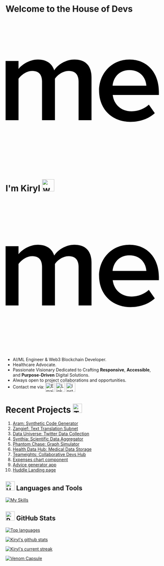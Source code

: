 # Welcome to the **House of Devs** <svg role="img" viewBox="0 0 24 24" xmlns="http://www.w3.org/2000/svg"><title>About.me</title><path d="M11.427 16.615v-6.042c0-.997-.444-1.669-1.541-1.669-.906 0-1.754.614-2.159 1.228v6.483H5.704v-6.042c0-.997-.423-1.669-1.523-1.669-.905 0-1.734.633-2.158 1.228v6.483H0V7.351h2.023v1.247C2.428 8.04 3.642 7.12 5.068 7.12c1.386 0 2.235.69 2.543 1.688.52-.825 1.754-1.688 3.16-1.688 1.697 0 2.68.92 2.68 2.8v6.694h-2.024zM24 12.163c0-2.925-1.788-5.042-4.604-5.042-2.777 0-4.759 2.174-4.759 4.869 0 2.945 2.079 4.888 4.913 4.89 1.476 0 2.855-.482 3.807-1.368l-.932-1.328c-.68.673-1.747 1.04-2.68 1.04-1.768 0-2.815-1.174-2.971-2.56H24v-.5zm-7.245-.943c.077-1.116.893-2.444 2.622-2.444 1.845 0 2.602 1.347 2.66 2.444h-5.282z"/></svg> 
# I'm Kiryl  <img src="https://user-images.githubusercontent.com/72663882/171687151-bb31c996-c9d2-49c8-b593-734946893b23.gif" alt="waving hand gif" aria-hidden="true" width="40" />

<svg role="img" viewBox="0 0 24 24" xmlns="http://www.w3.org/2000/svg"><title>About.me</title><path d="M11.427 16.615v-6.042c0-.997-.444-1.669-1.541-1.669-.906 0-1.754.614-2.159 1.228v6.483H5.704v-6.042c0-.997-.423-1.669-1.523-1.669-.905 0-1.734.633-2.158 1.228v6.483H0V7.351h2.023v1.247C2.428 8.04 3.642 7.12 5.068 7.12c1.386 0 2.235.69 2.543 1.688.52-.825 1.754-1.688 3.16-1.688 1.697 0 2.68.92 2.68 2.8v6.694h-2.024zM24 12.163c0-2.925-1.788-5.042-4.604-5.042-2.777 0-4.759 2.174-4.759 4.869 0 2.945 2.079 4.888 4.913 4.89 1.476 0 2.855-.482 3.807-1.368l-.932-1.328c-.68.673-1.747 1.04-2.68 1.04-1.768 0-2.815-1.174-2.971-2.56H24v-.5zm-7.245-.943c.077-1.116.893-2.444 2.622-2.444 1.845 0 2.602 1.347 2.66 2.444h-5.282z"/></svg>
- AI/ML Engineer & Web3 Blockchain Developer.    
- Healthcare Advocate.    
- Passionate Visionary Dedicated to Crafting **Responsive**, **Accessible**, and **Purpose-Driven** Digital Solutions.  
- Always open to project collaborations and opportunities.
- Contact me via: </a><a href="mailto:kirylbaravikou@gmail.com" title="Email">
    <img 
        alt="Email" 
        src="https://img.shields.io/badge/Gmail-D14836?style=for-the-badge&logo=gmail&logoColor=white" 
        height="30" 
        align="center"
    /></a> <a href="https://www.linkedin.com/in/wondamonsta/">
    <img  
        alt="LinkedIn" 
        title="LinkedIn" 
        src="https://img.shields.io/static/v1?message=LinkedIn&logo=linkedin&label=&color=0077B5&logoColor=white&labelColor=&style=for-the-badge" 
        height="30" 
        align="center" 
    /></a> <a href="https://www.instagram.com/wondamonsta/">
    <img 
        alt="Instagram" 
        title="Instagram" 
        src="https://img.shields.io/static/v1?message=Instagram&logo=instagram&label=&color=E1306C&logoColor=white&labelColor=&style=for-the-badge" 
        height="30" 
        align="center" 
    />
</a>

# Recent Projects <img src="https://raw.githubusercontent.com/Tarikul-Islam-Anik/Animated-Fluent-Emojis/master/Emojis/People/Technologist.png" alt="Technologist" width="30" height="30" /> 

 1. [Aram: Synthetic Code Generator ](https://github.com/ashikshafi08/nom)
 2. [Zangief: Text Translation Subnet](https://github.com/Wondamonstaa/zangief-1)
 3. [Data Universe: Twitter Data Collection](https://github.com/Wondamonstaa/Data-Universe)
 4. [Synthia: Scientific Data Aggregator](https://github.com/Wondamonstaa/Synthia)
 5. [Phantom Chase: Graph Simulator](https://github.com/Wondamonstaa/PhantomChase)
 6. [Health Data Hub: Medical Data Storage](https://github.com/Wondamonstaa/HealthDataHub)
 7. [Teameights: Collaborative Devs Hub](https://github.com/Wondamonstaa/Teameights)
 8. [Expenses chart component](https://johnmwendwa.github.io/expenses-chart-component/)
 9. [Advice generator app](https://johnmwendwa.github.io/advice-generator-app/)
 10. [Huddle Landing page](https://johnmwendwa.github.io/huddle-landing-page/)

## <img src="https://raw.githubusercontent.com/Tarikul-Islam-Anik/Animated-Fluent-Emojis/master/Emojis/Objects/Hammer%20and%20Wrench.png" alt="Hammer and Wrench" width="30" height="30" /> **Languages and Tools**  
[![My Skills](https://skillicons.dev/icons?i=python,css,tailwind,js,react,vite,ts,next,expressjs,nodejs,mongodb,firebase,md,git,github,vscode,jest,styledcomponents,postman,stackoverflow&perline=13)](#)

## <img src="https://raw.githubusercontent.com/Tarikul-Islam-Anik/Animated-Fluent-Emojis/master/Emojis/Travel%20and%20places/Rocket.png" alt="Rocket" width="30" height="30" /> GitHub Stats 
 [![Top languages](https://github-readme-mwendwa.vercel.app/api/top-langs/?username=Wondamonstaa&layout=compact&count_private=true&theme=radical&title_color=fe428e)](#)

 [![Kiryl's github stats](https://bad-apple-github-readme.vercel.app/api?username=Wondamonstaa&show_icons=true&count_private=true&line_height=20&icon_color=00b3ff&theme=radical&title_color=fe428e)](#)

[![Kiryl's current streak](https://streak-stats.demolab.com/?user=Wondamonstaa&count_private=true&theme=radical&title_color=fe428e)](#)


[![Venom Capsule](https://capsule-render.vercel.app/api?type=venom&height=500&color=gradient&text=Wondamonsta&textBg=false)](#)





